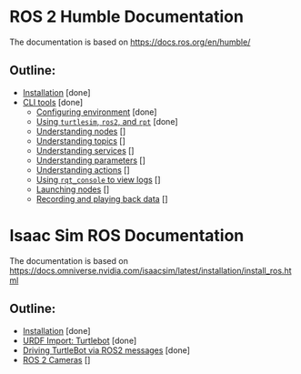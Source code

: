 # ROS 2 Humble Documentation

The documentation is based on https://docs.ros.org/en/humble/

## Outline:

- [Installation](ROS_doc/1_doc.md) [done]
- [CLI tools](ROS_doc/2_doc.md) [done]
    - [Configuring environment](ROS_doc/2_doc.md#configuring-environment) [done]
    - [Using `turtlesim`, `ros2`, and `rpt`](ROS_doc/2_doc.md#using-turtlesim-ros2-and-rpt) [done]
    - [Understanding nodes](ROS_doc/2_doc.md#understanding-nodes) []
    - [Understanding topics](ROS_doc/2_doc.md#understanding-topics) []
    - [Understanding services](ROS_doc/2_doc.md#understanding-services) []
    - [Understanding parameters](ROS_doc/2_doc.md#understanding-parameters) []
    - [Understanding actions](ROS_doc/2_doc.md#understanding-actions) []
    - [Using `rqt_console` to view logs](ROS_doc/2_doc.md#using-rqt_console-to-view-logs) []
    - [Launching nodes](ROS_doc/2_doc.md#launching-nodes) []
    - [Recording and playing back data](ROS_doc/2_doc.md#recording-and-playing-back-data) []

# Isaac Sim ROS Documentation

The documentation is based on https://docs.omniverse.nvidia.com/isaacsim/latest/installation/install_ros.html

## Outline:

- [Installation](Isaac_doc/1_doc.md) [done]
- [URDF Import: Turtlebot](Isaac_doc/2_doc.md) [done]
- [Driving TurtleBot via ROS2 messages](Isaac_doc/3_doc.md) [done]
- [ROS 2 Cameras](Isaac_doc/4_doc.md) []
